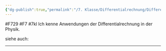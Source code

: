 ```yaml
---
{"dg-publish":true,"permalink":"/7. Klasse/Differentialrechnung/Differentialrechnung in der Physik/"}
---
```


#F729 #F7 #7kl
Ich kenne Anwendungen der Differentialrechnung in der Physik.

siehe auch:
___
